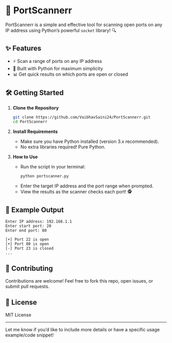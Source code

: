 

# 🚀 PortScannerr

PortScannerr is a simple and effective tool for scanning open ports on any IP address using Python’s powerful `socket` library! 🔍

## ✨ Features

- ⚡ Scan a range of ports on any IP address
- 🐍 Built with Python for maximum simplicity
- 📊 Get quick results on which ports are open or closed

## 🛠️ Getting Started

1. **Clone the Repository**
   ```bash
   git clone https://github.com/VaibhavSaini24/PortScannerr.git
   cd PortScannerr
   ```

2. **Install Requirements**
   - Make sure you have Python installed (version 3.x recommended).
   - No extra libraries required! Pure Python.

3. **How to Use**
   - Run the script in your terminal:
     ```bash
     python portscanner.py
     ```
   - Enter the target IP address and the port range when prompted.
   - View the results as the scanner checks each port! 🕵️

## 📸 Example Output

```
Enter IP address: 192.168.1.1
Enter start port: 20
Enter end port: 80

[+] Port 22 is open
[+] Port 80 is open
[-] Port 23 is closed
...
```

## 🤝 Contributing

Contributions are welcome! Feel free to fork this repo, open issues, or submit pull requests.

## 📄 License

MIT License

---

Let me know if you’d like to include more details or have a specific usage example/code snippet!